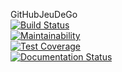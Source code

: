 GitHubJeuDeGo
</br>
[![Build Status](https://travis-ci.org/PaulCORDON/JeuDeGo.svg?branch=master)](https://travis-ci.org/PaulCORDON/JeuDeGo)
</br>
[![Maintainability](https://api.codeclimate.com/v1/badges/526ceccd691e42a11693/maintainability)](https://codeclimate.com/github/PaulCORDON/JeuDeGo/maintainability)
</br>
[![Test Coverage](https://api.codeclimate.com/v1/badges/526ceccd691e42a11693/test_coverage)](https://codeclimate.com/github/PaulCORDON/JeuDeGo/test_coverage)
</br>
[![Documentation Status](https://readthedocs.org/projects/jeudego/badge/?version=latest)](http://jeudego.readthedocs.io/en/latest/?badge=latest)
